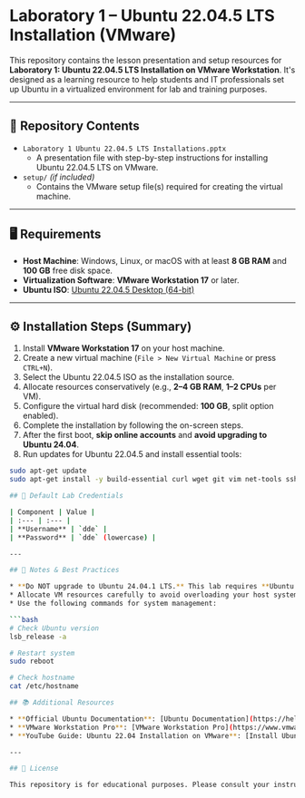 # Laboratory 1 – Ubuntu 22.04.5 LTS Installation (VMware)

This repository contains the lesson presentation and setup resources for **Laboratory 1: Ubuntu 22.04.5 LTS Installation on VMware Workstation**. 
It's designed as a learning resource to help students and IT professionals set up Ubuntu in a virtualized environment for lab and training purposes.

---

## 📂 Repository Contents

* `Laboratory 1 Ubuntu 22.04.5 LTS Installations.pptx`
    * A presentation file with step-by-step instructions for installing Ubuntu 22.04.5 LTS on VMware.
* `setup/` *(if included)*
    * Contains the VMware setup file(s) required for creating the virtual machine.

---

## 🖥️ Requirements

* **Host Machine**: Windows, Linux, or macOS with at least **8 GB RAM** and **100 GB** free disk space.
* **Virtualization Software**: **VMware Workstation 17** or later.
* **Ubuntu ISO**: [Ubuntu 22.04.5 Desktop (64-bit)](https://releases.ubuntu.com/releases/22.04.5/ubuntu-22.04.5-desktop-amd64.iso)

---

## ⚙️ Installation Steps (Summary)

1.  Install **VMware Workstation 17** on your host machine.
2.  Create a new virtual machine (`File > New Virtual Machine` or press `CTRL+N`).
3.  Select the Ubuntu 22.04.5 ISO as the installation source.
4.  Allocate resources conservatively (e.g., **2–4 GB RAM**, **1–2 CPUs** per VM).
5.  Configure the virtual hard disk (recommended: **100 GB**, split option enabled).
6.  Complete the installation by following the on-screen steps.
7.  After the first boot, **skip online accounts** and **avoid upgrading to Ubuntu 24.04**.
8.  Run updates for Ubuntu 22.04.5 and install essential tools:

```bash
sudo apt-get update
sudo apt-get install -y build-essential curl wget git vim net-tools ssh rsync nano unzip

## 🔑 Default Lab Credentials

| Component | Value |
| :--- | :--- |
| **Username** | `dde` |
| **Password** | `dde` (lowercase) |

---

## 📌 Notes & Best Practices

* **Do NOT upgrade to Ubuntu 24.04.1 LTS.** This lab requires **Ubuntu 22.04.5 LTS** for compatibility.
* Allocate VM resources carefully to avoid overloading your host system.
* Use the following commands for system management:

```bash
# Check Ubuntu version
lsb_release -a

# Restart system
sudo reboot

# Check hostname
cat /etc/hostname

## 📚 Additional Resources

* **Official Ubuntu Documentation**: [Ubuntu Documentation](https://help.ubuntu.com/)
* **VMware Workstation Pro**: [VMware Workstation Pro](https://www.vmware.com/products/desktop-hypervisor/workstation-and-fusion)
* **YouTube Guide: Ubuntu 22.04 Installation on VMware**: [Install Ubuntu 22.04 on VMware Workstation Pro (Step-by-Step)](https://www.youtube.com/watch?v=uvn7HQcivh4)

---

## 📜 License

This repository is for educational purposes. Please consult your instructor before making modifications to the setup.